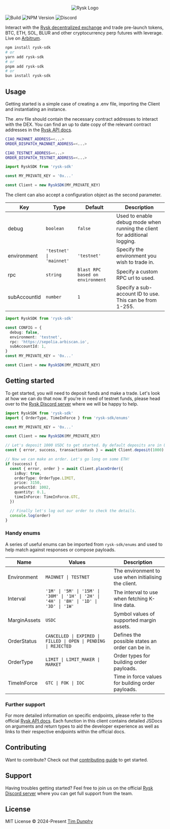 <p align="center">
  <img alt="Rysk Logo" src="https://app.rysk.finance/brand/rysk-finance-uncorrelated-returns-join-the-community-today.webp" />
</p>

![Build](https://img.shields.io/github/actions/workflow/status/MeanBoyCousin/rysk-sdk/release.yml?style=flat-square&label=Build&color=%234177f6&link=https://github.com/MeanBoyCousin/rysk-sdk/actions/workflows/release.yml)
![NPM Version](https://img.shields.io/npm/v/rysk-sdk?style=flat-square&label=NPM&color=%234177f6&link=https://www.npmjs.com/package/rysk-sdk)
![Discord](https://img.shields.io/discord/912754653756796950?style=flat-square&logo=discord&logoColor=%23fff&label=Discord&color=%234177f6&link=https://discord.gg/Az8dEA8ARs)

Interact with the [Rysk decentralized exchange](https://app.rysk.finance/) and trade pre-launch tokens, BTC, ETH, SOL, BLUR and other cryptocurrency perp futures with leverage. Live on [Arbitrum](https://arbitrum.io/).

```bash
npm install rysk-sdk
# or
yarn add rysk-sdk
# or
pnpm add rysk-sdk
# or
bun install rysk-sdk
```

## Usage

Getting started is a simple case of creating a .env file, importing the Client and instantiating an instance.

The .env file should contain the necessary contract addresses to interact with the DEX. You can find an up to date copy of the relevant contract addresses in the [Rysk API docs](https://rysk.readme.io/reference/contract-addresses).

```sh
CIAO_MAINNET_ADDRESS=<...>
ORDER_DISPATCH_MAINNET_ADDRESS=<...>

CIAO_TESTNET_ADDRESS=<...>
ORDER_DISPATCH_TESTNET_ADDRESS=<...>
```

```ts
import RyskSDK from 'rysk-sdk'

const MY_PRIVATE_KEY = '0x...'

const Client = new RyskSDK(MY_PRIVATE_KEY)
```

The client can also accept a configuration object as the second parameter.

| Key          | Type                     | Default                        | Description                                                               |
|--------------|--------------------------|--------------------------------|---------------------------------------------------------------------------|
| debug        | `boolean`                | `false`                          | Used to enable debug mode when running the client for additional logging. |
| environment  | `'testnet' \| 'mainnet'` | `'testnet'`                      | Specify the environment you wish to trade in.                             |
| rpc          | `string`                 | `Blast RPC based on environment` | Specify a custom RPC url to used.                                         |
| subAccountId | `number`                 | `1`                              | Specify a sub-account ID to use. This can be from 1-255.                  |

```ts
import RyskSDK from 'rysk-sdk'

const CONFIG = {
  debug: false,
  environment: 'testnet',
  rpc: 'https://sepolia.arbiscan.io',
  subAccountId: 1,
}
const MY_PRIVATE_KEY = '0x...'

const Client = new RyskSDK(MY_PRIVATE_KEY)
```

## Getting started

To get started, you will need to deposit funds and make a trade. Let's look at how we can do that now. If you're in need of testnet funds, please head over to the [Rysk Discord server](https://discord.gg/Az8dEA8ARs) where we will be happy to help.

```ts
import RyskSDK from 'rysk-sdk'
import { OrderType, TimeInForce } from 'rysk-sdk/enums'

const MY_PRIVATE_KEY = '0x...'

const Client = new RyskSDK(MY_PRIVATE_KEY)

// Let's deposit 1000 USDC to get started. By default deposits are in USDC.
const { error, success, transactionHash } = await Client.deposit(1000)

// Now we can make an order. Let's go long on some ETH!
if (success) {
  const { error, order } = await Client.placeOrder({
    isBuy: true,
    orderType: OrderType.LIMIT,
    price: 3150,
    productId: 1002,
    quantity: 0.1,
    timeInForce: TimeInForce.GTC,
  })

  // Finally let's log out our order to check the details.
  console.log(order)
}
```

### Handy enums

A series of useful enums can be imported from `rysk-sdk/enums` and used to help match against responses or compose payloads.

| Name         | Values                                                                                   | Description                                          |
|--------------|------------------------------------------------------------------------------------------|------------------------------------------------------|
| Environment  | `MAINNET \| TESTNET`                                                                     | The environment to use when initialising the client. |
| Interval     | `'1M' \| '5M' \| '15M' \| '30M' \| '1H' \| '2H' \| '4H' \| '8H' \| '1D' \| '3D' \| '1W'` | The interval to use when fetching K-line data.       |
| MarginAssets | `USDC`                                                                                   | Symbol values of supported margin assets.            |
| OrderStatus  | `CANCELLED \| EXPIRED \| FILLED \| OPEN \| PENDING \| REJECTED`                          | Defines the possible states an order can be in.      |
| OrderType    | `LIMIT \| LIMIT_MAKER \| MARKET`                                                         | Order types for building order payloads.             |
| TimeInForce  | `GTC \| FOK \| IOC`                                                                      | Time in force values for building order payloads.    |

### Further support

For more detailed information on specific endpoints, please refer to the official [Rysk API docs](https://rysk.readme.io/reference/rysk-api-introduction). Each function in this client contains detailed JSDocs on arguments and return types to aid the developer experience as well as links to their respective endpoints within the official docs.

## Contributing

Want to contribute? Check out that [contributing guide](https://github.com/MeanBoyCousin/rysk-sdk/blob/master/CONTRIBUTING.md) to get started.

## Support

Having troubles getting started? Feel free to join us on the official [Rysk Discord server](https://discord.gg/Az8dEA8ARs) where you can get full support from the team.

## License

MIT License © 2024-Present [Tim Dunphy](https://github.com/MeanBoyCousin)
